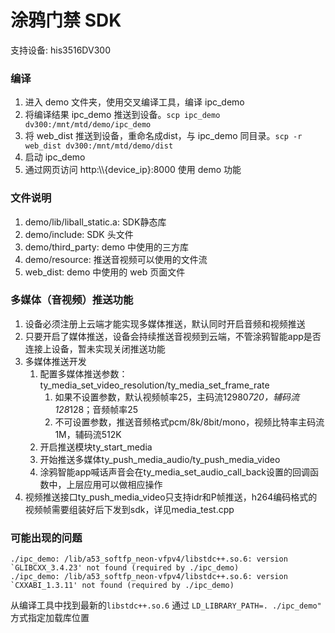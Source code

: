 # 涂鸦门禁 SDK

支持设备: his3516DV300

### 编译
1. 进入 demo 文件夹，使用交叉编译工具，编译 ipc_demo
2. 将编译结果 ipc_demo 推送到设备。`scp ipc_demo dv300:/mnt/mtd/demo/ipc_demo`
3. 将 web_dist 推送到设备，重命名成dist，与 ipc_demo 同目录。`scp -r web_dist dv300:/mnt/mtd/demo/dist`
4. 启动 ipc_demo
5. 通过网页访问 http:\\\\{device_ip}:8000 使用 demo 功能


### 文件说明
1. demo/lib/liball_static.a: SDK静态库
2. demo/include: SDK 头文件
3. demo/third_party: demo 中使用的三方库
4. demo/resource: 推送音视频可以使用的文件流
5. web_dist: demo 中使用的 web 页面文件

### 多媒体（音视频）推送功能
1. 设备必须注册上云端才能实现多媒体推送，默认同时开启音频和视频推送
2. 只要开启了媒体推送，设备会持续推送音视频到云端，不管涂鸦智能app是否连接上设备，暂未实现关闭推送功能
3. 多媒体推送开发
    1. 配置多媒体推送参数：ty_media_set_video_resolution/ty_media_set_frame_rate
        1. 如果不设置参数，默认视频帧率25，主码流12980*720，辅码流128*128；音频帧率25
        2. 不可设置参数，推送音频格式pcm/8k/8bit/mono，视频比特率主码流1M，辅码流512K
    2. 开启推送模块ty_start_media
    3. 开始推送多媒体ty_push_media_audio/ty_push_media_video
    4. 涂鸦智能app喊话声音会在ty_media_set_audio_call_back设置的回调函数中，上层应用可以做相应操作
4. 视频推送接口ty_push_media_video只支持idr和P帧推送，h264编码格式的视频帧需要组装好后下发到sdk，详见media_test.cpp

### 可能出现的问题

```
./ipc_demo: /lib/a53_softfp_neon-vfpv4/libstdc++.so.6: version `GLIBCXX_3.4.23' not found (required by ./ipc_demo)
./ipc_demo: /lib/a53_softfp_neon-vfpv4/libstdc++.so.6: version `CXXABI_1.3.11' not found (required by ./ipc_demo)
```
从编译工具中找到最新的`libstdc++.so.6` 通过 `LD_LIBRARY_PATH=. ./ipc_demo"` 方式指定加载库位置